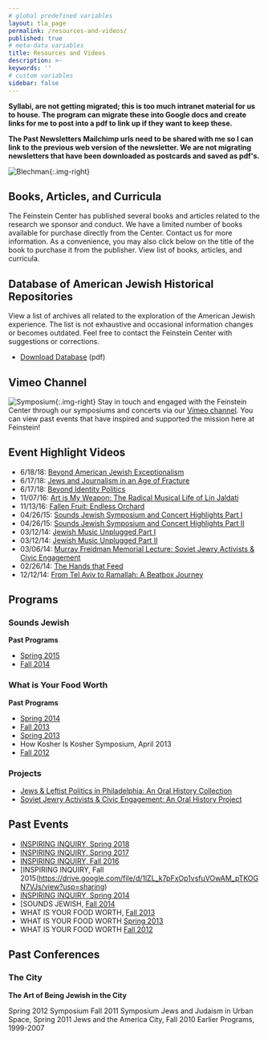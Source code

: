 ```yaml
---
# global predefined variables
layout: tla_page
permalink: /resources-and-videos/
published: true
# meta-data variables
title: Resources and Videos
description: >-
keywords: ''
# custom variables
sidebar: false
---
```

**Syllabi, are not getting migrated; this is too much intranet material for us to house. The program can migrate these into Google docs and create links for me to post into a pdf to link up if they want to keep these.** 

**The Past Newsletters Mailchimp urls need to be shared with me so I can link to the previous web version of the newsletter. We are not migrating newsletters that have been downloaded as postcards and saved as pdf's.**

![Blechman]({{site.baseurl}}/media/Blechman-poster-189x300.jpeg){:.img-right}
## Books, Articles, and Curricula
The Feinstein Center has published several books and articles related to the research we sponsor and conduct. We have a limited number of books available for purchase directly from the Center. Contact us for more information. As a convenience, you may also click below on the title of the book to purchase it from the publisher. View list of books, articles, and curricula.

## Database of American Jewish Historical Repositories
View a list of archives all related to the exploration of the American Jewish experience. The list is not exhaustive and occasional information changes or becomes outdated. Feel free to contact the Feinstein Center with suggestions or corrections.
- [Download Database](https://liberalarts.temple.edu/sites/liberalarts/files/ArchiveTableMergedDataupdated10-25-13.pdf) (pdf)

## Vimeo Channel
![Symposium]({{site.baseurl}}/media/Symposium.jpg){:.img-right}
Stay in touch and engaged with the Feinstein Center through our symposiums and concerts via our [Vimeo channel](https://vimeo.com/channels/719198/109291015). You can view past events that have inspired and supported the mission here at Feinstein!

## Event Highlight Videos
- 6/18/18: [Beyond American Jewish Exceptionalism](https://drive.google.com/file/d/1hc9A0zlY2ikkaJlYxpsAaKkTX-ka-L43/view?usp=sharing)
- 6/17/18: [Jews and Journalism in an Age of Fracture](https://drive.google.com/file/d/1D0cq0ur8P58v1c-MqG7bDwJi5VJACqq0/view)
- 6/17/18: [Beyond Identity Politics](https://drive.google.com/file/d/1NwHWm14kjJi9mS7ScPb_QFVg7t0tAj8B/view)
- 11/07/16: [Art is My Weapon: The Radical Musical Life of Lin Jaldati](https://ensemble.temple.edu/app/plugin/embed.aspx?ID=3VGf3n5PR0OpfVLOLTsukA&isNewPluginEmbed=true&displayTitle=false&startTime=0&autoPlay=false&hideControls=true&showCaptions=false&width=640&height=360&displaySharing=false&displayAnnotations=false&displayAttachments=false&displayLinks=false&displayEmbedCode=false&displayDownloadIcon=false&displayMetaData=true&displayDateProduced=false&displayCaptionSearch=false)
- 11/13/16: [Fallen Fruit: Endless Orchard](https://ensemble.temple.edu/app/plugin/embed.aspx?ID=l3bdoFin_0-ZKvoZtCWkGA&isNewPluginEmbed=true&displayTitle=false&startTime=0&autoPlay=false&hideControls=true&showCaptions=false&width=640&height=360&displaySharing=false&displayAnnotations=false&displayAttachments=false&displayLinks=false&displayEmbedCode=false&displayDownloadIcon=false&displayMetaData=true&displayDateProduced=false&displayCaptionSearch=false)
- 04/26/15: [Sounds Jewish Symposium and Concert Highlights Part I](https://vimeo.com/channels/719198/109291015)
- 04/26/15: [Sounds Jewish Symposium and Concert Highlights Part II](https://vimeo.com/channels/719198/106816947)
- 03/12/14: [Jewish Music Unplugged Part I](https://vimeo.com/channels/719198/96138454) 
- 03/12/14: [Jewish Music Unplugged Part II](https://vimeo.com/channels/719198/96169945)
- 03/06/14: [Murray Freidman Memorial Lecture: Soviet Jewry Activists & Civic Engagement](https://vimeo.com/channels/719198/96022807) 
- 02/26/14: [The Hands that Feed](https://vimeo.com/channels/719198/95794834)
- 12/12/14: [From Tel Aviv to Ramallah: A Beatbox Journey](https://vimeo.com/132808428)

## Programs 

### Sounds Jewish
**Past Programs**
- [Spring 2015](https://drive.google.com/file/d/1vOi69Sp9OQRgjJolgIHPd7t9ldAuFX57/view?usp=sharing)
- [Fall 2014](https://drive.google.com/file/d/1Ks2NgCHokpQKOKH5M_Xw-zHg67eHJLqv/view?usp=sharing)

### What is Your Food Worth
**Past Programs**
- [Spring 2014](https://drive.google.com/file/d/1wQTf8d0IwJCJYzdUBWTMTQVFGnj5BUQY/view?usp=sharing)
- [Fall 2013](https://drive.google.com/file/d/1Gg1PqFnCDg7GJkU8inh0ZuaET_Ab617K/view?usp=sharing)
- [Spring 2013](https://drive.google.com/file/d/17f8V_mUcvWi6diOq88LLvn-i5rknmyQr/view?usp=sharing)
- How Kosher Is Kosher Symposium, April 2013
- [Fall 2012](https://drive.google.com/file/d/1kFYAZa9BzVopnnWZX1XDvQRHEfGeJvFP/view?usp=sharing)

### Projects
- [Jews & Leftist Politics in Philadelphia: An Oral History Collection](https://liberalarts.temple.edu/sites/liberalarts/files/guidetoJewsandLeftistPoliticsinPhiladelphia.pdf)
- [Soviet Jewry Activists & Civic Engagement: An Oral History Project](https://liberalarts.temple.edu/sites/liberalarts/files/Soviet-Jewry-Report-final.docx)

## Past Events

- [INSPIRING INQUIRY, Spring 2018](https://drive.google.com/file/d/1loIf-HZdM06OUduoyvV-OdnFW0GAMods/view?usp=sharing)
- [INSPIRING INQUIRY, Spring 2017](https://drive.google.com/file/d/1byaor1YZw1DoTUDM-yKzAV7UD8L_5jMh/view?usp=sharing)
- [INSPIRING INQUIRY, Fall 2016](https://drive.google.com/file/d/1x5JjQaahLfqT8SUVwRUo2aQRGBUq8A7y/view?usp=sharing)
- [INSPIRING INQUIRY, Fall 2015(https://drive.google.com/file/d/1lZL_k7pFxOp1vsfuVOwAM_pTKOGN7VJs/view?usp=sharing)
- [INSPIRING INQUIRY, Spring 2014](https://drive.google.com/file/d/1wQTf8d0IwJCJYzdUBWTMTQVFGnj5BUQY/view?usp=sharing)
- [SOUNDS JEWISH, [Fall 2014](https://drive.google.com/file/d/1Ks2NgCHokpQKOKH5M_Xw-zHg67eHJLqv/view?usp=sharing)
- WHAT IS YOUR FOOD WORTH, [Fall 2013](https://drive.google.com/file/d/1Gg1PqFnCDg7GJkU8inh0ZuaET_Ab617K/view?usp=sharing)
- WHAT IS YOUR FOOD WORTH [Spring 2013](https://drive.google.com/file/d/17f8V_mUcvWi6diOq88LLvn-i5rknmyQr/view?usp=sharing)
- WHAT IS YOUR FOOD WORTH [Fall 2012](https://drive.google.com/file/d/1kFYAZa9BzVopnnWZX1XDvQRHEfGeJvFP/view?usp=sharing)

## Past Conferences

### The City
**The Art of Being Jewish in the City**

Spring 2012 Symposium
Fall 2011 Symposium 
Jews and Judaism in Urban Space, Spring 2011 
Jews and the America City, Fall 2010
Earlier Programs, 1999-2007
